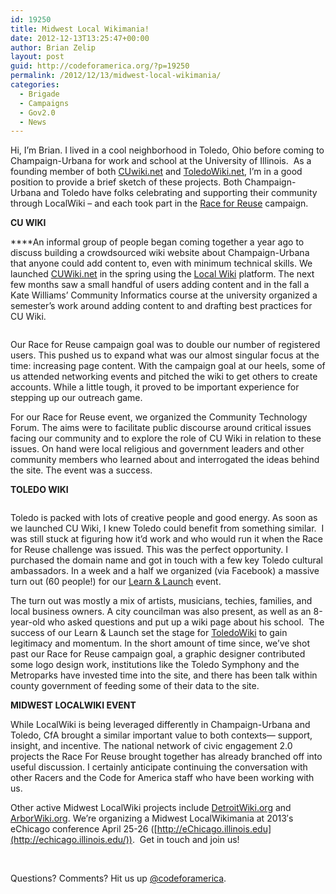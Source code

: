 ```yaml
---
id: 19250
title: Midwest Local Wikimania!
date: 2012-12-13T13:25:47+00:00
author: Brian Zelip
layout: post
guid: http://codeforamerica.org/?p=19250
permalink: /2012/12/13/midwest-local-wikimania/
categories:
  - Brigade
  - Campaigns
  - Gov2.0
  - News
---
```

Hi, I&#8217;m Brian. I lived in a cool neighborhood in Toledo, Ohio before coming to Champaign-Urbana for work and school at the University of Illinois.  As a founding member of both [CUwiki.net](http://cuwiki.net/) and [ToledoWiki.net](http://toledowiki.net/), I&#8217;m in a good position to provide a brief sketch of these projects. Both Champaign-Urbana and Toledo have folks celebrating and supporting their community through LocalWiki &#8211; and each took part in the [Race for Reuse](http://brigade.codeforamerica.org/pages/race-for-reuse) campaign.

**CU WIKI**

****An informal group of people began coming together a year ago to discuss building a crowdsourced wiki website about Champaign-Urbana that anyone could add content to, even with minimum technical skills. We launched [CUWiki.net](http://cuwiki.net/) in the spring using the <a href="http://localwiki.org/" target="_blank">Local Wiki</a> platform. The next few months saw a small handful of users adding content and in the fall a Kate Williams&#8217; Community Informatics course at the university organized a semester&#8217;s work around adding content to and drafting best practices for CU Wiki.

<img class="alignright" src="http://codeforamerica.org/wp-content/uploads/2012/12/acc6dc5477dbd78b80d17e257c6a56021-300x224.jpg" alt="" />

Our Race for Reuse campaign goal was to double our number of registered users. This pushed us to expand what was our almost singular focus at the time: increasing page content. With the campaign goal at our heels, some of us attended networking events and pitched the wiki to get others to create accounts. While a little tough, it proved to be important experience for stepping up our outreach game.

For our Race for Reuse event, we organized the Community Technology Forum. The aims were to facilitate public discourse around critical issues facing our community and to explore the role of CU Wiki in relation to these issues. On hand were local religious and government leaders and other community members who learned about and interrogated the ideas behind the site. The event was a success.

**TOLEDO WIKI**

<img class="alignleft" src="http://codeforamerica.org/wp-content/uploads/2012/12/4cec4f1cd6355f823b8b964d33e28097.jpeg" alt="" />

Toledo is packed with lots of creative people and good energy. As soon as we launched CU Wiki, I knew Toledo could benefit from something similar.  I was still stuck at figuring how it’d work and who would run it when the Race for Reuse challenge was issued. This was the perfect opportunity. I purchased the domain name and got in touch with a few key Toledo cultural ambassadors. In a week and a half we organized (via Facebook) a massive turn out (60 people!) for our <a href="http://toledowiki.net/Learn_%26_Launch" target="_blank">Learn & Launch</a> event.

The turn out was mostly a mix of artists, musicians, techies, families, and local business owners. A city councilman was also present, as well as an 8-year-old who asked questions and put up a wiki page about his school.  The success of our Learn & Launch set the stage for <a href="http://toledowiki.net/" target="_blank">ToledoWiki</a> to gain legitimacy and momentum. In the short amount of time since, we&#8217;ve shot past our Race for Reuse campaign goal, a graphic designer contributed some logo design work, institutions like the Toledo Symphony and the Metroparks have invested time into the site, and there has been talk within county government of feeding some of their data to the site.

**MIDWEST LOCALWIKI EVENT**

While LocalWiki is being leveraged differently in Champaign-Urbana and Toledo, CfA brought a similar important value to both contexts— support, insight, and incentive. The national network of civic engagement 2.0 projects the Race For Reuse brought together has already branched off into useful discussion. I certainly anticipate continuing the conversation with other Racers and the Code for America staff who have been working with us.

Other active Midwest LocalWiki projects include <a href="http://detroitwiki.org/" target="_blank">DetroitWiki.org</a> and <a href="http://arborwiki.org/" target="_blank">ArborWiki.org</a>. We&#8217;re organizing a Midwest LocalWikimania at 2013&#8242;s eChicago conference April 25-26 ([http://eChicago.illinois.edu](http://echicago.illinois.edu/)).  Get in touch and join us!

&nbsp;

Questions? Comments? Hit us up <a href="http://twitter.com/codeforamerica" target="_blank">@codeforamerica</a>.